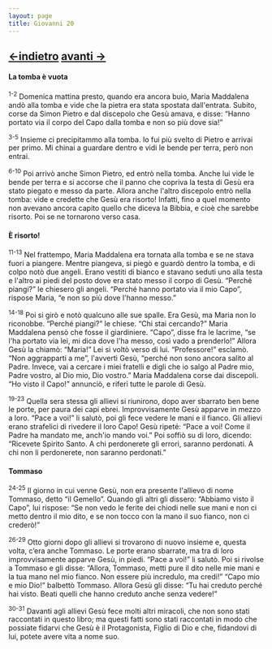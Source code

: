 ```yaml
---
layout: page
title: Giovanni 20
---
```

[<-indietro](gv19.html) [avanti ->](gv21.html)
--------------------------------
#### La tomba è vuota

<sup>1-2</sup> Domenica mattina presto, quando era ancora buio, Maria Maddalena andò alla tomba e vide che la pietra era stata spostata dall'entrata. Subito, corse da Simon Pietro e dal discepolo che Gesù amava, e disse: “Hanno portato via il corpo del Capo dalla tomba e non so più dove sia!”

<sup>3-5</sup> Insieme ci precipitammo alla tomba. Io fui più svelto di Pietro e arrivai per primo. Mi chinai a guardare dentro e vidi le bende per terra, però non entrai.

<sup>6-10</sup> Poi arrivò anche Simon Pietro, ed entrò nella tomba. Anche lui vide le bende per terra e si accorse che il panno che copriva la testa di Gesù era stato piegato e messo da parte. Allora anche l'altro discepolo entrò nella tomba: vide e credette che Gesù era risorto! Infatti, fino a quel momento non avevano ancora capito quello che diceva la Bibbia, e cioè che sarebbe risorto. Poi se ne tornarono verso casa.

#### È risorto!

<sup>11-13</sup> Nel frattempo, Maria Maddalena era tornata alla tomba e se ne stava fuori a piangere. Mentre piangeva, si piegò e guardò dentro la tomba, e di colpo notò due angeli. Erano vestiti di bianco e stavano seduti uno alla testa e l'altro ai piedi del posto dove era stato messo il corpo di Gesù. “Perché piangi?” le chiesero gli angeli. “Perché hanno portato via il mio Capo”, rispose Maria, “e non so più dove l'hanno messo.”

<sup>14-18</sup> Poi si girò e notò qualcuno alle sue spalle. Era Gesù, ma Maria non lo riconobbe. “Perché piangi?” le chiese. “Chi stai cercando?” Maria Maddalena pensò che fosse il giardiniere. “Capo”, disse fra le lacrime, “se l'ha portato via lei, mi dica dove l'ha messo, così vado a prenderlo!” Allora Gesù la chiamò: “Maria!” Lei si voltò verso di lui. “Professore!” esclamò. “Non aggrapparti a me”, l'avvertì Gesù, “perché non sono ancora salito al Padre. Invece, vai a cercare i miei fratelli e digli che io salgo al Padre mio, Padre vostro, al Dio mio, Dio vostro.” Maria Maddalena corse dai discepoli. “Ho visto il Capo!” annunciò, e riferì tutte le parole di Gesù.

<sup>19-23</sup> Quella sera stessa gli allievi si riunirono, dopo aver sbarrato ben bene le porte, per paura dei capi ebrei. Improvvisamente Gesù apparve in mezzo a loro. “Pace a voi!” li salutò, poi gli fece vedere le mani e il fianco. Gli allievi erano strafelici di rivedere il loro Capo! Gesù ripeté: “Pace a voi! Come il Padre ha mandato me, anch'io mando voi.” Poi soffiò su di loro, dicendo: “Ricevete Spirito Santo. A chi perdonerete gli errori, saranno perdonati. A chi non li perdonerete, non saranno perdonati.”

#### Tommaso

<sup>24-25</sup> Il giorno in cui venne Gesù, non era presente l'allievo di nome Tommaso, detto “il Gemello”. Quando gli altri gli dissero: “Abbiamo visto il Capo”, lui rispose: “Se non vedo le ferite dei chiodi nelle sue mani e non ci metto dentro il mio dito, e se non tocco con la mano il suo fianco, non ci crederò!”

<sup>26-29</sup> Otto giorni dopo gli allievi si trovarono di nuovo insieme e, questa volta, c’era anche Tommaso. Le porte erano sbarrate, ma tra di loro improvvisamente apparve Gesù, in piedi. “Pace a voi!” li salutò. Poi si rivolse a Tommaso e gli disse: “Allora, Tommaso, metti pure il dito nelle mie mani e la tua mano nel mio fianco. Non essere più incredulo, ma credi!” “Capo mio e mio Dio!” balbettò Tommaso. Allora Gesù gli disse: “Tu hai creduto perché hai visto. Beati quelli che hanno creduto anche senza vedere!”

<sup>30-31</sup> Davanti agli allievi Gesù fece molti altri miracoli, che non sono stati raccontati in questo libro; ma questi fatti sono stati raccontati in modo che possiate fidarvi che Gesù è il Protagonista, Figlio di Dio e che, fidandovi di lui, potete avere vita a nome suo.


